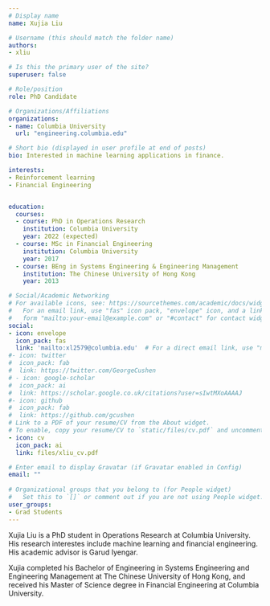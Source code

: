 ```yaml
---
# Display name
name: Xujia Liu

# Username (this should match the folder name)
authors:
- xliu

# Is this the primary user of the site?
superuser: false

# Role/position
role: PhD Candidate

# Organizations/Affiliations
organizations:
- name: Columbia University
  url: "engineering.columbia.edu"

# Short bio (displayed in user profile at end of posts)
bio: Interested in machine learning applications in finance.

interests:
- Reinforcement learning
- Financial Engineering


education:
  courses:
  - course: PhD in Operations Research
    institution: Columbia University
    year: 2022 (expected)
  - course: MSc in Financial Engineering
    institution: Columbia University
    year: 2017
  - course: BEng in Systems Engineering & Engineering Management
    institution: The Chinese University of Hong Kong
    year: 2013

# Social/Academic Networking
# For available icons, see: https://sourcethemes.com/academic/docs/widgets/#icons
#   For an email link, use "fas" icon pack, "envelope" icon, and a link in the
#   form "mailto:your-email@example.com" or "#contact" for contact widget.
social:
- icon: envelope
  icon_pack: fas
  link: 'mailto:xl2579@columbia.edu'  # For a direct email link, use "mailto:test@example.org".
#- icon: twitter
#  icon_pack: fab
#  link: https://twitter.com/GeorgeCushen
# - icon: google-scholar
#  icon_pack: ai
#  link: https://scholar.google.co.uk/citations?user=sIwtMXoAAAAJ
#- icon: github
#  icon_pack: fab
#  link: https://github.com/gcushen
# Link to a PDF of your resume/CV from the About widget.
# To enable, copy your resume/CV to `static/files/cv.pdf` and uncomment the lines below.  
- icon: cv
  icon_pack: ai
  link: files/xliu_cv.pdf

# Enter email to display Gravatar (if Gravatar enabled in Config)
email: ""
  
# Organizational groups that you belong to (for People widget)
#   Set this to `[]` or comment out if you are not using People widget.  
user_groups:
- Grad Students
---
```

Xujia Liu is a PhD student in Operations Research at Columbia University. His research interestes include machine learning and financial engineering. His academic advisor is Garud Iyengar.

Xujia completed his Bachelor of Engineering in Systems Engineering and Engineering Management at The Chinese University of Hong Kong, and received his Master of Science degree in Financial Engineering at Columbia University.